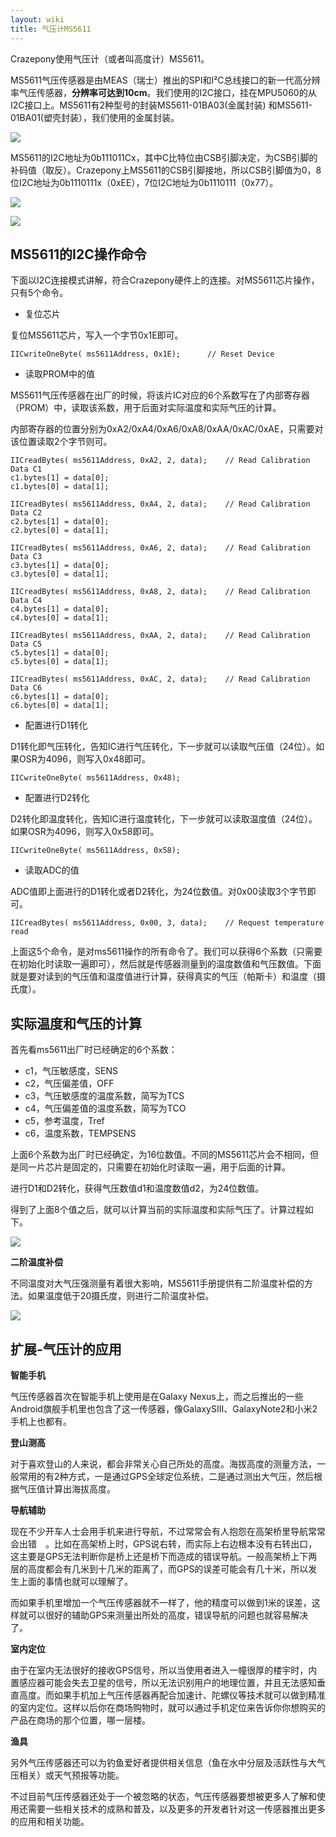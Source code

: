 ```yaml
---
layout: wiki
title: 气压计MS5611
---
```


Crazepony使用气压计（或者叫高度计）MS5611。

MS5611气压传感器是由MEAS（瑞士）推出的SPI和I²C总线接口的新一代高分辨率气压传感器，**分辨率可达到10cm**。我们使用的I2C接口，挂在MPU5060的从I2C接口上。MS5611有2种型号的封装MS5611-01BA03(金属封装) 和MS5611-01BA01(塑壳封装），我们使用的金属封装。

![](/assets/img/ms5611-1.jpg)

MS5611的I2C地址为0b111011Cx，其中C比特位由CSB引脚决定，为CSB引脚的补码值（取反）。Crazepony上MS5611的CSB引脚接地，所以CSB引脚值为0，8位I2C地址为0b1110111x（0xEE），7位I2C地址为0b1110111（0x77）。

![](/assets/img/ms5611-2.jpg)

![](/assets/img/ms5611-3.png)

## MS5611的I2C操作命令

下面以I2C连接模式讲解，符合Crazepony硬件上的连接。对MS5611芯片操作，只有5个命令。

* 复位芯片

复位MS5611芯片，写入一个字节0x1E即可。

~~~
IICwriteOneByte( ms5611Address, 0x1E);      // Reset Device
~~~


* 读取PROM中的值

MS5611气压传感器在出厂的时候，将该片IC对应的6个系数写在了内部寄存器（PROM）中，读取该系数，用于后面对实际温度和实际气压的计算。

内部寄存器的位置分别为0xA2/0xA4/0xA6/0xA8/0xAA/0xAC/0xAE，只需要对该位置读取2个字节则可。

~~~
IICreadBytes( ms5611Address, 0xA2, 2, data);    // Read Calibration Data C1
c1.bytes[1] = data[0];
c1.bytes[0] = data[1];

IICreadBytes( ms5611Address, 0xA4, 2, data);    // Read Calibration Data C2
c2.bytes[1] = data[0];
c2.bytes[0] = data[1];

IICreadBytes( ms5611Address, 0xA6, 2, data);    // Read Calibration Data C3
c3.bytes[1] = data[0];
c3.bytes[0] = data[1];

IICreadBytes( ms5611Address, 0xA8, 2, data);    // Read Calibration Data C4
c4.bytes[1] = data[0];
c4.bytes[0] = data[1];

IICreadBytes( ms5611Address, 0xAA, 2, data);    // Read Calibration Data C5
c5.bytes[1] = data[0];
c5.bytes[0] = data[1];

IICreadBytes( ms5611Address, 0xAC, 2, data);    // Read Calibration Data C6
c6.bytes[1] = data[0];
c6.bytes[0] = data[1];
~~~

* 配置进行D1转化

D1转化即气压转化，告知IC进行气压转化，下一步就可以读取气压值（24位）。如果OSR为4096，则写入0x48即可。


~~~
IICwriteOneByte( ms5611Address, 0x48);
~~~

* 配置进行D2转化

D2转化即温度转化，告知IC进行温度转化，下一步就可以读取温度值（24位）。如果OSR为4096，则写入0x58即可。

~~~
IICwriteOneByte( ms5611Address, 0x58);
~~~

* 读取ADC的值

ADC值即上面进行的D1转化或者D2转化，为24位数值。对0x00读取3个字节即可。

~~~
IICreadBytes( ms5611Address, 0x00, 3, data);    // Request temperature read
~~~

上面这5个命令，是对ms5611操作的所有命令了。我们可以获得6个系数（只需要在初始化时读取一遍即可），然后就是传感器测量到的温度数值和气压数值。下面就是要对读到的气压值和温度值进行计算，获得真实的气压（帕斯卡）和温度（摄氏度）。

## 实际温度和气压的计算
首先看ms5611出厂时已经确定的6个系数：

* c1，气压敏感度，SENS
* c2，气压偏差值，OFF
* c3，气压敏感度的温度系数，简写为TCS
* c4，气压偏差值的温度系数，简写为TCO
* c5，参考温度，Tref
* c6，温度系数，TEMPSENS

上面6个系数为出厂时已经确定，为16位数值。不同的MS5611芯片会不相同，但是同一片芯片是固定的，只需要在初始化时读取一遍，用于后面的计算。

进行D1和D2转化，获得气压数值d1和温度数值d2，为24位数值。

得到了上面8个值之后，就可以计算当前的实际温度和实际气压了。计算过程如下。

![](/assets/img/ms5611-4.png)

**二阶温度补偿**

不同温度对大气压强测量有着很大影响，MS5611手册提供有二阶温度补偿的方法。如果温度低于20摄氏度，则进行二阶温度补偿。

![](/assets/img/ms5611-5.png)

## 扩展-气压计的应用

**智能手机**

气压传感器首次在智能手机上使用是在Galaxy Nexus上，而之后推出的一些Android旗舰手机里也包含了这一传感器，像GalaxySIII、GalaxyNote2和小米2手机上也都有。

**登山测高**

对于喜欢登山的人来说，都会非常关心自己所处的高度。海拔高度的测量方法，一般常用的有2种方式，一是通过GPS全球定位系统，二是通过测出大气压，然后根据气压值计算出海拔高度。

**导航辅助**

现在不少开车人士会用手机来进行导航，不过常常会有人抱怨在高架桥里导航常常会出错　。比如在高架桥上时，GPS说右转，而实际上右边根本没有右转出口，这主要是GPS无法判断你是桥上还是桥下而造成的错误导航。一般高架桥上下两层的高度都会有几米到十几米的距离了，而GPS的误差可能会有几十米，所以发生上面的事情也就可以理解了。

而如果手机里增加一个气压传感器就不一样了，他的精度可以做到1米的误差，这样就可以很好的辅助GPS来测量出所处的高度，错误导航的问题也就容易解决了。

**室内定位**

由于在室内无法很好的接收GPS信号，所以当使用者进入一幢很厚的楼宇时，内置感应器可能会失去卫星的信号，所以无法识别用户的地理位置，并且无法感知垂直高度。而如果手机加上气压传感器再配合加速计、陀螺仪等技术就可以做到精准的室内定位。这样以后你在商场购物时，就可以通过手机定位来告诉你你想购买的产品在商场的那个位置，哪一层楼。

**渔具**

另外气压传感器还可以为钓鱼爱好者提供相关信息（鱼在水中分层及活跃性与大气压相关）或天气预报等功能。

不过目前气压传感器还处于一个被忽略的状态，气压传感器要想被更多人了解和使用还需要一些相关技术的成熟和普及，以及更多的开发者针对这一传感器推出更多的应用和相关功能。

